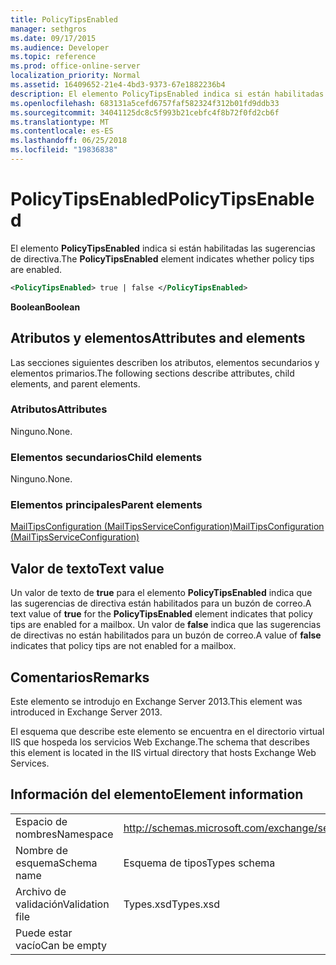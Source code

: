 ```yaml
---
title: PolicyTipsEnabled
manager: sethgros
ms.date: 09/17/2015
ms.audience: Developer
ms.topic: reference
ms.prod: office-online-server
localization_priority: Normal
ms.assetid: 16409652-21e4-4bd3-9373-67e1882236b4
description: El elemento PolicyTipsEnabled indica si están habilitadas las sugerencias de directiva.
ms.openlocfilehash: 683131a5cefd6757faf582324f312b01fd9ddb33
ms.sourcegitcommit: 34041125dc8c5f993b21cebfc4f8b72f0fd2cb6f
ms.translationtype: MT
ms.contentlocale: es-ES
ms.lasthandoff: 06/25/2018
ms.locfileid: "19836838"
---
```

# <a name="policytipsenabled"></a><span data-ttu-id="db0da-103">PolicyTipsEnabled</span><span class="sxs-lookup"><span data-stu-id="db0da-103">PolicyTipsEnabled</span></span>

<span data-ttu-id="db0da-104">El elemento **PolicyTipsEnabled** indica si están habilitadas las sugerencias de directiva.</span><span class="sxs-lookup"><span data-stu-id="db0da-104">The **PolicyTipsEnabled** element indicates whether policy tips are enabled.</span></span> 
  
```XML
<PolicyTipsEnabled> true | false </PolicyTipsEnabled>
```

 <span data-ttu-id="db0da-105">**Boolean**</span><span class="sxs-lookup"><span data-stu-id="db0da-105">**Boolean**</span></span>
## <a name="attributes-and-elements"></a><span data-ttu-id="db0da-106">Atributos y elementos</span><span class="sxs-lookup"><span data-stu-id="db0da-106">Attributes and elements</span></span>

<span data-ttu-id="db0da-107">Las secciones siguientes describen los atributos, elementos secundarios y elementos primarios.</span><span class="sxs-lookup"><span data-stu-id="db0da-107">The following sections describe attributes, child elements, and parent elements.</span></span>
  
### <a name="attributes"></a><span data-ttu-id="db0da-108">Atributos</span><span class="sxs-lookup"><span data-stu-id="db0da-108">Attributes</span></span>

<span data-ttu-id="db0da-109">Ninguno.</span><span class="sxs-lookup"><span data-stu-id="db0da-109">None.</span></span>
  
### <a name="child-elements"></a><span data-ttu-id="db0da-110">Elementos secundarios</span><span class="sxs-lookup"><span data-stu-id="db0da-110">Child elements</span></span>

<span data-ttu-id="db0da-111">Ninguno.</span><span class="sxs-lookup"><span data-stu-id="db0da-111">None.</span></span>
  
### <a name="parent-elements"></a><span data-ttu-id="db0da-112">Elementos principales</span><span class="sxs-lookup"><span data-stu-id="db0da-112">Parent elements</span></span>

[<span data-ttu-id="db0da-113">MailTipsConfiguration (MailTipsServiceConfiguration)</span><span class="sxs-lookup"><span data-stu-id="db0da-113">MailTipsConfiguration (MailTipsServiceConfiguration)</span></span>](mailtipsconfiguration-mailtipsserviceconfiguration.md)
  
## <a name="text-value"></a><span data-ttu-id="db0da-114">Valor de texto</span><span class="sxs-lookup"><span data-stu-id="db0da-114">Text value</span></span>

<span data-ttu-id="db0da-115">Un valor de texto de **true** para el elemento **PolicyTipsEnabled** indica que las sugerencias de directiva están habilitados para un buzón de correo.</span><span class="sxs-lookup"><span data-stu-id="db0da-115">A text value of **true** for the **PolicyTipsEnabled** element indicates that policy tips are enabled for a mailbox.</span></span> <span data-ttu-id="db0da-116">Un valor de **false** indica que las sugerencias de directivas no están habilitados para un buzón de correo.</span><span class="sxs-lookup"><span data-stu-id="db0da-116">A value of **false** indicates that policy tips are not enabled for a mailbox.</span></span> 
  
## <a name="remarks"></a><span data-ttu-id="db0da-117">Comentarios</span><span class="sxs-lookup"><span data-stu-id="db0da-117">Remarks</span></span>

<span data-ttu-id="db0da-118">Este elemento se introdujo en Exchange Server 2013.</span><span class="sxs-lookup"><span data-stu-id="db0da-118">This element was introduced in Exchange Server 2013.</span></span>
  
<span data-ttu-id="db0da-119">El esquema que describe este elemento se encuentra en el directorio virtual IIS que hospeda los servicios Web Exchange.</span><span class="sxs-lookup"><span data-stu-id="db0da-119">The schema that describes this element is located in the IIS virtual directory that hosts Exchange Web Services.</span></span>
  
## <a name="element-information"></a><span data-ttu-id="db0da-120">Información del elemento</span><span class="sxs-lookup"><span data-stu-id="db0da-120">Element information</span></span>

|||
|:-----|:-----|
|<span data-ttu-id="db0da-121">Espacio de nombres</span><span class="sxs-lookup"><span data-stu-id="db0da-121">Namespace</span></span>  <br/> |http://schemas.microsoft.com/exchange/services/2006/types  <br/> |
|<span data-ttu-id="db0da-122">Nombre de esquema</span><span class="sxs-lookup"><span data-stu-id="db0da-122">Schema name</span></span>  <br/> |<span data-ttu-id="db0da-123">Esquema de tipos</span><span class="sxs-lookup"><span data-stu-id="db0da-123">Types schema</span></span>  <br/> |
|<span data-ttu-id="db0da-124">Archivo de validación</span><span class="sxs-lookup"><span data-stu-id="db0da-124">Validation file</span></span>  <br/> |<span data-ttu-id="db0da-125">Types.xsd</span><span class="sxs-lookup"><span data-stu-id="db0da-125">Types.xsd</span></span>  <br/> |
|<span data-ttu-id="db0da-126">Puede estar vacío</span><span class="sxs-lookup"><span data-stu-id="db0da-126">Can be empty</span></span>  <br/> ||
   

